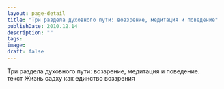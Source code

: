 ```yaml
---
layout: page-detail
title: "Три раздела духовного пути: воззрение, медитация и поведение"
publishDate: 2010.12.14
description: ""
tags:
image:
draft: false
---
```


 Три раздела духовного пути: воззрение, медитация и поведение.<br> текст Жизнь садху как единство воззрения 

  
